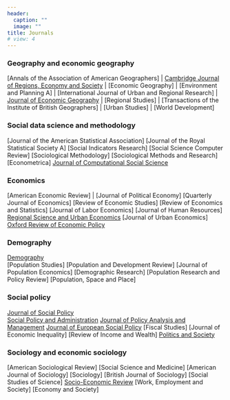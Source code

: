 ```yaml
---
header:
  caption: ""
  image: ""
title: Journals
# view: 4
---
```


### Geography and economic geography

[Annals of the Association of American Geographers] | [Cambridge Journal of Regions, Economy and Society](https://academic.oup.com/cjres) | [Economic Geography] | [Environment and Planning A] | [International Journal of Urban and Regional Research] | [Journal of Economic Geography](https://academic.oup.com/joeg) | [Regional Studies] | [Transactions of the Institute of British Geographers] | [Urban Studies] | [World Development]

### Social data science and methodology

[Journal of the American Statistical Association]
[Journal of the Royal Statistical Society A]
[Social Indicators Research]
[Social Science Computer Review]
[Sociological Methodology]
[Sociological Methods and Research]
[Econometrica]
[Journal of Computational Social Science](https://www.springer.com/journal/42001)

### Economics

[American Economic Review] | [Journal of Political Economy] 
[Quarterly Journal of Economics]
[Review of Economic Studies]
[Review of Economics and Statistics]
[Journal of Labor Economics]
[Journal of Human Resources]
[Regional Science and Urban Economics](https://www.sciencedirect.com/journal/regional-science-and-urban-economics)
[Journal of Urban Economics]
[Oxford Review of Economic Policy](https://academic.oup.com/oxrep)

### Demography

[Demography](https://read.dukeupress.edu/demography)    
[Population Studies]
[Population and Development Review]
[Journal of Population Economics]
[Demographic Research]
[Population Research and Policy Review]
[Population, Space and Place]

### Social policy

[Journal of Social Policy](https://www.cambridge.org/core/journals/journal-of-social-policy)  
[Social Policy and Administration]()
[Journal of Policy Analysis and Management]()
[Journal of European Social Policy]()
[Fiscal Studies]
[Journal of Economic Inequality]
[Review of Income and Wealth]
[Politics and Society](https://academic.oup.com/policyandsociety)

### Sociology and economic sociology

[American Sociological Review]
[Social Science and Medicine]
[American Journal of Sociology]
[Sociology]
[British Journal of Sociology]
[Social Studies of Science]
[Socio-Economic Review](https://academic.oup.com/ser)
[Work, Employment and Society]
[Economy and Society]
